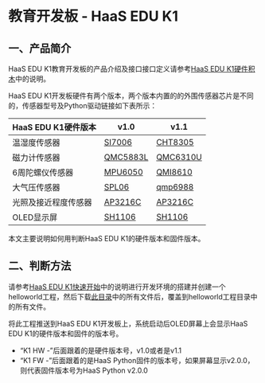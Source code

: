 # 教育开发板 - HaaS EDU K1

## 一、产品简介

HaaS EDU K1教育开发板的产品介绍及接口接口定义请参考[HaaS EDU K1硬件积木](https://haas.iot.aliyun.com/solution/detail/hardware?versionId=800C5AB3B8A4A88800000001&dataId=800C5AB3B8A4A888)中的说明。

HaaS EDU K1开发板硬件有两个版本，两个版本内置的的外围传感器芯片是不同的，传感器型号及Python驱动链接如下表所示：

|HaaS EDU K1硬件版本|v1.0|v1.1|
|-|-|-|
|温湿度传感器|[SI7006](https://github.com/alibaba/AliOS-Things/tree/master/haas_lib_bundles/python/libraries/si7006)|[CHT8305](https://github.com/alibaba/AliOS-Things/tree/master/haas_lib_bundles/python/libraries/cht8305)|
|磁力计传感器|[QMC5883L](https://github.com/alibaba/AliOS-Things/tree/master/haas_lib_bundles/python/libraries/qmc5883)|[QMC6310U](https://github.com/alibaba/AliOS-Things/tree/master/haas_lib_bundles/python/libraries/qmc6310)|
|6周陀螺仪传感器|[MPU6050](https://github.com/alibaba/AliOS-Things/tree/master/haas_lib_bundles/python/libraries/mpu6050)|[QMI8610](https://github.com/alibaba/AliOS-Things/tree/master/haas_lib_bundles/python/libraries/qmi8610)|
|大气压传感器|[SPL06](https://github.com/alibaba/AliOS-Things/tree/master/haas_lib_bundles/python/libraries/spl06)|[qmp6988](https://github.com/alibaba/AliOS-Things/tree/master/haas_lib_bundles/python/libraries/qmp6988)|
|光照及接近程度传感器|[AP3216C](https://github.com/alibaba/AliOS-Things/tree/master/haas_lib_bundles/python/libraries/ap3216c)|[AP3216C](https://github.com/alibaba/AliOS-Things/tree/master/haas_lib_bundles/python/libraries/ap3216c)|
|OLED显示屏|[SH1106](https://github.com/alibaba/AliOS-Things/tree/master/haas_lib_bundles/python/libraries/sh1106)|[SH1106](https://github.com/alibaba/AliOS-Things/tree/master/haas_lib_bundles/python/libraries/sh1106)|

本文主要说明如何用判断HaaS EDU K1的硬件版本和固件版本。

## 二、判断方法
请参考[HaaS EDU K1快速开始](https://haas.iot.aliyun.com/haasapi/index.html/#/Python/docs/zh-CN/startup/HaaS_EDU_K1_startup)中的说明进行开发环境的搭建并创建一个helloworld工程，然后下载[此目录](./)中的所有文件后，覆盖到helloworld工程目录中的所有文件。

将此工程推送到HaaS EDU K1开发板上，系统启动后OLED屏幕上会显示HaaS EDU K1的硬件版本和固件的版本号。
* “K1 HW -”后面跟着的是硬件版本号，v1.0或者是v1.1
* “K1 FW -”后面跟着的是HaaS Python固件的版本号<ver>，如果屏幕显示v2.0.0，则代表固件版本号为HaaS Python v2.0.0


